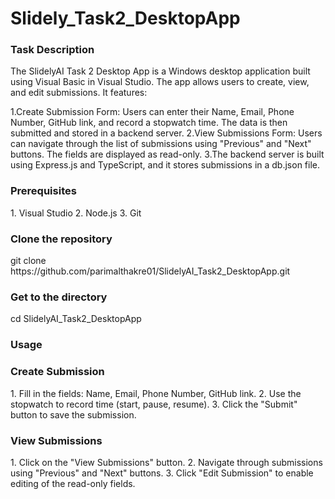 # Slidely_Task2_DesktopApp
<h3>Task Description</h3>
<p>The SlidelyAI Task 2 Desktop App is a Windows desktop application built using Visual Basic in Visual Studio. The app allows users to create, view, and edit submissions. It features:

1.Create Submission Form: Users can enter their Name, Email, Phone Number, GitHub link, and record a stopwatch time. The data is then submitted and stored in a backend server.</ul>
2.View Submissions Form: Users can navigate through the list of submissions using "Previous" and "Next" buttons. The fields are displayed as read-only.</ul>
3.The backend server is built using Express.js and TypeScript, and it stores submissions in a db.json file.</ul>
</p>
<h3>Prerequisites</h3>
1. Visual Studio
2. Node.js
3. Git

<h3>Clone the repository</h3>
git clone https://github.com/parimalthakre01/SlidelyAI_Task2_DesktopApp.git
<h3>Get to the directory</h3>
cd SlidelyAI_Task2_DesktopApp

<h3>Usage</h3>
<h3>Create Submission</h3>
1. Fill in the fields: Name, Email, Phone Number, GitHub link.
2. Use the stopwatch to record time (start, pause, resume).
3. Click the "Submit" button to save the submission.

<h3>View Submissions</h3>
1. Click on the "View Submissions" button.
2. Navigate through submissions using "Previous" and "Next" buttons.
3. Click "Edit Submission" to enable editing of the read-only fields.

